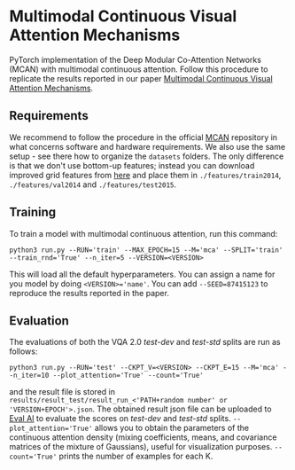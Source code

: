 # Multimodal Continuous Visual Attention Mechanisms
PyTorch implementation of the Deep Modular Co-Attention Networks (MCAN) with multimodal continuous attention. Follow this procedure to replicate the results reported in our paper [Multimodal Continuous Visual Attention Mechanisms](https://arxiv.org/abs/2104.03046).

## Requirements

We recommend to follow the procedure in the official [MCAN](https://github.com/MILVLG/mcan-vqa) repository in what concerns software and hardware requirements. We also use the same setup - see there how to organize the `datasets` folders. The only difference is that we don't use bottom-up features; instead you can download improved grid features from [here](https://github.com/facebookresearch/grid-feats-vqa) and place them in `./features/train2014`, `./features/val2014` and `./features/test2015`. 

## Training

To train a model with multimodal continuous attention, run this command:

```train
python3 run.py --RUN='train' --MAX_EPOCH=15 --M='mca' --SPLIT='train' --train_rnd='True' --n_iter=5 --VERSION=<VERSION>
```

This will load all the default hyperparameters. You can assign a name for you model by doing ```<VERSION>='name'```. You can add ```--SEED=87415123``` to reproduce the results reported in the paper.

## Evaluation

The evaluations of both the VQA 2.0 *test-dev* and *test-std* splits are run as follows:

```eval
python3 run.py --RUN='test' --CKPT_V=<VERSION> --CKPT_E=15 --M='mca' --n_iter=10 --plot_attention='True' --count='True'
```
and the result file is stored in ```results/result_test/result_run_<'PATH+random number' or 'VERSION+EPOCH'>.json```. The obtained result json file can be uploaded to [Eval AI](https://eval.ai/web/challenges/challenge-page/830/overview) to evaluate the scores on *test-dev* and *test-std* splits. ```--plot_attention='True'``` allows you to obtain the parameters of the continuous attention density (mixing coefficients, means, and covariance matrices of the mixture of Gaussians), useful for visualization purposes. ```--count='True'``` prints the number of examples for each K.

